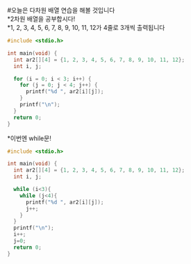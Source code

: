 #오늘은 다차원 배열 연습을 해볼 것입니다  
*2차원 배열을 공부합시다!  
*1, 2, 3, 4, 5, 6, 7, 8, 9, 10, 11, 12가 4줄로 3개씩 출력됩니다
```c
#include <stdio.h>

int main(void) {
  int ar2[][4] = {1, 2, 3, 4, 5, 6, 7, 8, 9, 10, 11, 12};
  int i, j;

  for (i = 0; i < 3; i++) {
    for (j = 0; j < 4; j++) {
      printf("%d ", ar2[i][j]);
    }
    printf("\n");
  }
  return 0;
}
```
*이번엔 while문!
```c
#include <stdio.h>

int main(void) {
  int ar2[][4] = {1, 2, 3, 4, 5, 6, 7, 8, 9, 10, 11, 12};
  int i, j;

  while (i<3){
    while (j<4){
      printf("%d ", ar2[i][j]);
      j++;
    }
  }
  printf("\n");
  i++;
  j=0;
  return 0;
}
```
